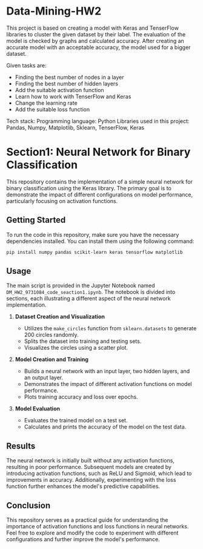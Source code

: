 # Data-Mining-HW2
This project is based on creating a model with Keras and TenserFlow libraries to cluster the given dataset by their label. The evaluation of the model is checked by graphs and calculated accuracy. After creating an accurate model with an acceptable accuracy, the model used for a bigger dataset. 

Given tasks are:
-	Finding the best number of nodes in a layer
-	Finding the best number of hidden layers
-	Add the suitable activation function
-	Learn how to work with TenserFlow and Keras
-	Change the learning rate 
-	Add the suitable loss function

Tech stack: 
Programming language: Python
Libraries used in this project: Pandas, Numpy, Matplotlib, Sklearn, TenserFlow, Keras
 

# Section1: Neural Network for Binary Classification

This repository contains the implementation of a simple neural network for binary classification using the Keras library. The primary goal is to demonstrate the impact of different configurations on model performance, particularly focusing on activation functions.

## Getting Started

To run the code in this repository, make sure you have the necessary dependencies installed. You can install them using the following command:

```bash
pip install numpy pandas scikit-learn keras tensorflow matplotlib
```

## Usage

The main script is provided in the Jupyter Notebook named `DM_HW2_9731084_code_seaction1.ipynb`. The notebook is divided into sections, each illustrating a different aspect of the neural network implementation.

1. **Dataset Creation and Visualization**
   - Utilizes the `make_circles` function from `sklearn.datasets` to generate 200 circles randomly.
   - Splits the dataset into training and testing sets.
   - Visualizes the circles using a scatter plot.

2. **Model Creation and Training**
   - Builds a neural network with an input layer, two hidden layers, and an output layer.
   - Demonstrates the impact of different activation functions on model performance.
   - Plots training accuracy and loss over epochs.

3. **Model Evaluation**
   - Evaluates the trained model on a test set.
   - Calculates and prints the accuracy of the model on the test data.

## Results

The neural network is initially built without any activation functions, resulting in poor performance. Subsequent models are created by introducing activation functions, such as ReLU and Sigmoid, which lead to improvements in accuracy. Additionally, experimenting with the loss function further enhances the model's predictive capabilities.

## Conclusion

This repository serves as a practical guide for understanding the importance of activation functions and loss functions in neural networks. Feel free to explore and modify the code to experiment with different configurations and further improve the model's performance.

